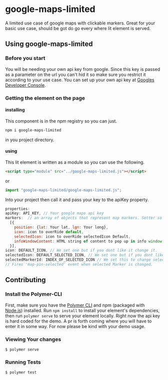# google-maps-limited

A limited use case of google maps with clickable markers. Great for your basic use case, should be got do go every where lit element is served.

## Using google-maps-limited
### Before you start

You will be needing your own api key from google. Since this key is passed as a parameter on the url you can't hid it so make sure you restrict it according to your use case.
You can set up your own api key at [Googles Developer Console](https://console.developers.google.com/apis/).

### Getting the element on the page
#### installing
This component is in the npm registry so you can just.
```bash
npm i google-maps-limited
```
in you project directory.
#### using
This lit element is written as a module so you can use the following.

```html
<script type="module" src="../google-maps-limited.js"></script>
```
or
```javascript
import "google-maps-limited/google-maps-limited.js";
```
Into your project then call it and pass your key to the apiKey property.

```javascript
properties:
apiKey: API_KEY, // Your google maps api key
markers:  // an array of objects that represent map markers. Setter so must be assigned to work properly
  [{
    position: {lat: Your lat, lgn: Your long},
    icon: icon to overRide default,
    selectedIcon: icon to overRide selectedIcon Default,
    infoWindowContent: HTML string of content to pop up in info window win clicked.
  }],
icon: DEFAULT_ICON, // We set one but if you dont like it change it.
selectedIcon: DEFAULT_SELECTED_ICON, // We set one but if you dont like it change it.
selectedMarkerId: INDEX_OF_SELECTED_ICON // We set this to change selected icon externally. Setter so must be assigned to work properly.
// Fires 'map-pin-selected' event when selected Marker is changed.
```

## Contributing

### Install the Polymer-CLI

First, make sure you have the [Polymer CLI](https://www.npmjs.com/package/polymer-cli) and npm (packaged with [Node.js](https://nodejs.org)) installed. Run `npm install` to install your element's dependencies, then run `polymer serve` to serve your element locally. Right now the api key is hard coded for the demo. A pr is forth coming where you will have to enter it in some way. For now please be kind with your demo usage.

### Viewing Your changes

```
$ polymer serve
```

### Running Tests

```
$ polymer test
```

